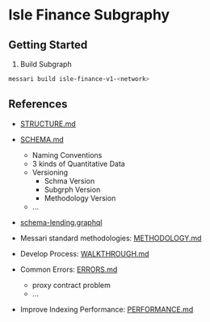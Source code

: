 # Isle Finance Subgraphy

## Getting Started

1. Build Subgraph

```sh
messari build isle-finance-v1-<network>
```

## References

- [STRUCTURE.md](https://github.com/messari/subgraphs/blob/master/docs/STRUCTURE.md)
- [SCHEMA.md](https://github.com/messari/subgraphs/blob/master/docs/SCHEMA.md)

  - Naming Conventions
  - 3 kinds of Quantitative Data
  - Versioning
    - Schma Version
    - Subgrph Version
    - Methodology Version
  - ...

- [schema-lending.graphql](https://github.com/messari/subgraphs/blob/master/schema-lending.graphql)
- Messari standard methodologies: [METHODOLOGY.md](https://github.com/messari/subgraphs/blob/master/docs/METHODOLOGY.md)
- Develop Process: [WALKTHROUGH.md](https://github.com/messari/subgraphs/blob/master/docs/WALKTHROUGH.md)
- Common Errors: [ERRORS.md](https://github.com/messari/subgraphs/blob/master/docs/ERRORS.md)

  - proxy contract problem
  - ...

- Improve Indexing Performance: [PERFORMANCE.md](https://github.com/messari/subgraphs/blob/master/docs/PERFORMANCE.md)
